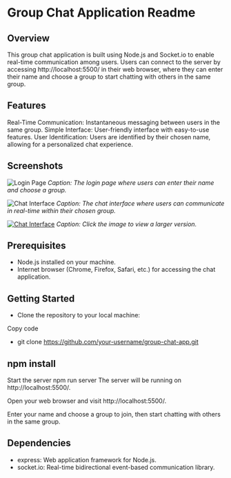 # Group Chat Application Readme
## Overview
This group chat application is built using Node.js and Socket.io to enable real-time communication among users. Users can connect to the server by accessing http://localhost:5500/ in their web browser, where they can enter their name and choose a group to start chatting with others in the same group.

## Features
Real-Time Communication: Instantaneous messaging between users in the same group.
Simple Interface: User-friendly interface with easy-to-use features.
User Identification: Users are identified by their chosen name, allowing for a personalized chat experience.

## Screenshots


![Login Page](screenshots/Screenshot(25).png)
*Caption: The login page where users can enter their name and choose a group.*

![Chat Interface](screenshots/Screenshot(26).png)
*Caption: The chat interface where users can communicate in real-time within their chosen group.*

[![Chat Interface](screenshots/Screenshot(28).png)](https://github.com/Atul3007/Real-Time-Chat/assets/112753897/5de2d5fb-442a-4342-9f21-a55257235214.png)
*Caption: Click the image to view a larger version.*

## Prerequisites
* Node.js installed on your machine.
* Internet browser (Chrome, Firefox, Safari, etc.) for accessing the chat application.
## Getting Started
* Clone the repository to your local machine:
  
Copy code
* git clone https://github.com/your-username/group-chat-app.git

## npm install
Start the server
npm run server
The server will be running on http://localhost:5500/.

Open your web browser and visit http://localhost:5500/.

Enter your name and choose a group to join, then start chatting with others in the same group.

## Dependencies
* express: Web application framework for Node.js.
* socket.io: Real-time bidirectional event-based communication library.
